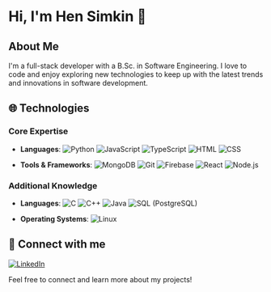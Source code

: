 # Hi, I'm Hen Simkin 👋

## About Me

I'm a full-stack developer with a B.Sc. in Software Engineering. I love to code and enjoy exploring new technologies to keep up with the latest trends and innovations in software development.

## 🌐 Technologies

### Core Expertise
- **Languages**:
  ![Python](https://skillicons.dev/icons?i=python)
  ![JavaScript](https://skillicons.dev/icons?i=javascript)
  ![TypeScript](https://skillicons.dev/icons?i=typescript)
  ![HTML](https://skillicons.dev/icons?i=html)
  ![CSS](https://skillicons.dev/icons?i=css)

- **Tools & Frameworks**:
  ![MongoDB](https://skillicons.dev/icons?i=mongodb)
  ![Git](https://skillicons.dev/icons?i=git)
  ![Firebase](https://skillicons.dev/icons?i=firebase)
  ![React](https://skillicons.dev/icons?i=react)
  ![Node.js](https://skillicons.dev/icons?i=nodejs)

### Additional Knowledge
- **Languages**:
  ![C](https://skillicons.dev/icons?i=c)
  ![C++](https://skillicons.dev/icons?i=cpp)
  ![Java](https://skillicons.dev/icons?i=java)
  ![SQL (PostgreSQL)](https://skillicons.dev/icons?i=postgres)

- **Operating Systems**:
  ![Linux](https://skillicons.dev/icons?i=linux)

## 🤝 Connect with me
[![LinkedIn](https://skillicons.dev/icons?i=linkedin)](https://www.linkedin.com/in/hen-simkin-software-engineering/)

Feel free to connect and learn more about my projects!
